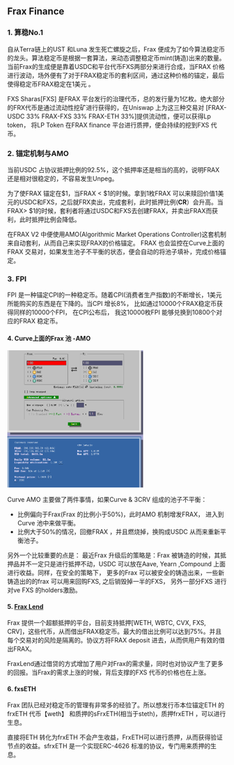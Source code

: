 

## Frax Finance



### 1. 算稳No.1

自从Terra链上的UST 和Luna 发生死亡螺旋之后，Frax 便成为了如今算法稳定币的龙头。算法稳定币是根据一套算法，来动态调整稳定币mint(铸造)出来的数量。当前Frax的生成便是靠着USDC和平台代币FXS两部分来进行合成，当FRAX 价格进行波动，场外便有了对于FRAX稳定币的套利区间，通过这种价格的锚定，最后使得稳定币FRAX稳定在1美元 。



FXS Sharas[FXS] 是FRAX 平台发行的治理代币，总的发行量为1亿枚。绝大部分的FRX代币是通过流动性挖矿进行获得的，在Uniswap 上为这三种交易对 [FRAX-USDC 33% FRAX-FXS 33% FRAX-ETH 33%]提供流动性，便可以获得Lp token， 将LP Token 在FRAX finance 平台进行质押，便会持续的挖到FXS 代币。





### 2. 锚定机制与AMO

当前USDC 占协议抵押比例的92.5%，这个抵押率还是相当的高的，说明FRAX 还是相对很稳定的，不容易发生Unpeg。

为了使FRAX 锚定在$1，当FRAX < $1的时候。拿到1枚FRAX 可以来赎回价值1美元的USDC和FXS，之后就FRX卖出，完成套利，此时抵押比例(**CR**）会升高。当FRAX> $1的时候，套利者将通过USDC和FXS去创建FRAX，并卖出FRAX而获利，此时抵押比例会降低。

在FRAX V2 中便使用AMO(Algorithmic Market Operations Controller)这套机制来自动套利，从而自己来实现FRAX的价格锚定。 FRAX 也会监控在Curve上面的FRAX 交易对，如果发生池子不平衡的状态，便会自动的将池子填补，完成价格锚定。



### 3. FPI

FPI 是一种锚定CPI的一种稳定币。随着CPI(消费者生产指数)的不断增长，1美元所能购买的东西是在下降的。当CPI 增长8%， 比如通过10000个FRAX稳定币获得同样的10000个FPI， 在CPI公布后， 我这10000枚FPI 能够兑换到10800个对应的FRAX 稳定币。







#### 4. Curve上面的Frax 池 -AMO

<img src="image/14-01.png" style="zoom:45%;" />





Curve AMO 主要做了两件事情，如果Curve & 3CRV 组成的池子不平衡：

* 比例偏向于Frax(Frax 的比例小于50%)，此时AMO 机制增发FRAX， 进入到Curve 池中来做平衡。
* 比例大于50%的情况，回撤FRAX ，并且燃烧掉，换购成USDC 从而来重新平衡池子。



另外一个比较重要的点是： 最近Frax 升级后的策略是：Frax 被铸造的时候，其抵押品并不一定只是进行抵押不动，USDC 可以放在Aave, Yearn ,Compound 上面进行收益。同样，在安全的策略下， 更多的Frax 可以被安全的铸造出来，一些新铸造出的的frax 可以用来回购FXS, 之后销毁掉一半的FXS， 另外一部分FXS 进行对ve FXS 的holders激励。



#### 5. [Frax Lend ](https://dune.com/blockworks_research/fraxlend)

Frax 提供一个超额抵押的平台，目前支持抵押[WETH, WBTC, CVX, FXS, CRV]，这些代币，从而借出FRAX稳定币。最大的借出比例可以达到75%。并且每个交易对的风险是隔离的。协议方将FRAX deposit 进去，从而供用户有效的借出FRAX。



FraxLend通过借贷的方式增加了用户对Frax的需求量，同时也对协议产生了更多的回报。当Frax的需求上涨的时候，背后支撑的FXS 代币的价格也在上涨。



#### 6. fxsETH

Frax 团队已经对稳定币的管理有非常多的经验了。所以想发行币本位锚定ETH 的frxETH 代币【weth】 和质押的sFrxETH(相当于steth)，质押frxETH ，可以进行生息。

直接将ETH 转化为frxETH 不会产生收益，FrxETH可以进行质押，从而获得验证节点的收益。sfrxETH 是一个实现ERC-4626 标准的协议，专门用来质押的生息。

